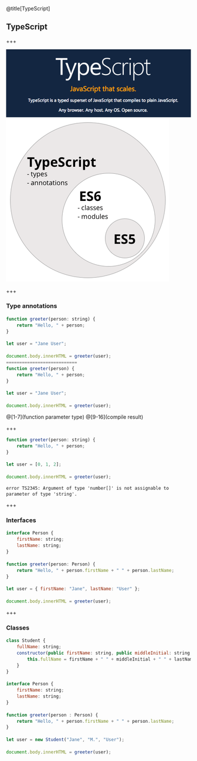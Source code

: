 @title[TypeScript]
## TypeScript

+++

![Alt text](01.typescript/images/image3.png)
![Alt text](01.typescript/images/image2.png)

+++
### Type annotations
```javascript
function greeter(person: string) {
    return "Hello, " + person;
}

let user = "Jane User";

document.body.innerHTML = greeter(user);
===========================
function greeter(person) {
    return "Hello, " + person;
}

let user = "Jane User";

document.body.innerHTML = greeter(user);

```
@[1-7](function parameter type)
@[9-16](compile result)

+++

```javascript
function greeter(person: string) {
    return "Hello, " + person;
}

let user = [0, 1, 2];

document.body.innerHTML = greeter(user);
```
```
error TS2345: Argument of type 'number[]' is not assignable to parameter of type 'string'.
```

+++
### Interfaces
```javascript
interface Person {
    firstName: string;
    lastName: string;
}

function greeter(person: Person) {
    return "Hello, " + person.firstName + " " + person.lastName;
}

let user = { firstName: "Jane", lastName: "User" };

document.body.innerHTML = greeter(user);
```

+++
### Classes
```javascript
class Student {
    fullName: string;
    constructor(public firstName: string, public middleInitial: string, public lastName: string) {
        this.fullName = firstName + " " + middleInitial + " " + lastName;
    }
}

interface Person {
    firstName: string;
    lastName: string;
}

function greeter(person : Person) {
    return "Hello, " + person.firstName + " " + person.lastName;
}

let user = new Student("Jane", "M.", "User");

document.body.innerHTML = greeter(user);
```